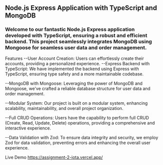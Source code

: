 ## Node.js Express Application with TypeScript and MongoDB
### Welcome to our fantastic Node.js Express application developed with TypeScript, ensuring a robust and efficient backend. This project seamlessly integrates MongoDB using Mongoose for seamless user data and order management.

Features
--User Account Creation: Users can effortlessly create their accounts, providing a personalized experience.
--Express Backend with TypeScript: We have implemented the backend using Express with TypeScript, ensuring type safety and a more maintainable codebase.

--MongoDB with Mongoose: Leveraging the power of MongoDB and Mongoose, we've crafted a reliable database structure for user data and order management.

--Modular System: Our project is built on a modular system, enhancing scalability, maintainability, and overall project organization.

--Full CRUD Operations: Users have the capability to perform full CRUD (Create, Read, Update, Delete) operations, providing a comprehensive and interactive experience.

--Data Validation with Zod: To ensure data integrity and security, we employ Zod for data validation, preventing errors and enhancing the overall user experience.

Live Demo
https://assignment-2-iota.vercel.app/